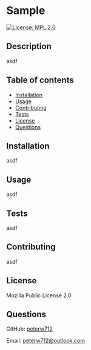 # Sample

[![License: MPL 2.0](https://img.shields.io/badge/License-MPL%202.0-brightgreen.svg)](https://opensource.org/licenses/MPL-2.0)
## Description
asdf
## Table of contents
* [Installation](#installation)
* [Usage](#usage)
* [Contributing](#contributing)
* [Tests](#tests)
* [License](#license)
* [Questions](#questions)
## Installation 
asdf
## Usage  
asdf
## Tests  
asdf
## Contributing 
asdf
## License  
Mozilla Public License 2.0
## Questions  
GitHub: [peterw712](https://github.com/peterw712)

Email: [peterw712@outlook.com](mailto:peterw712@outlook.com)
